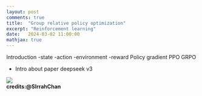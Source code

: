 ```yaml
---
layout: post
comments: true
title:  "Group relative policy optimization"
excerpt: "Reinforcement learning"
date:   2024-03-02 11:00:00
mathjax: true
---
```


Introduction 
    -state
    -action
    -environment 
    -reward 
Policy gradient 
PPO
GRPO
 - Intro about paper deepseek v3 
<div class="imgcap">
<img src="{{ site.baseurl }}/assets/deepseek_architecture.jpeg">
<div class="thecap"> <b>credits:@SIrrahChan</b></div>
</div>
    

